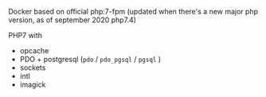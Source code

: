 
Docker based on official php:7-fpm (updated when there's a new major php version, as of september 2020 php7.4)

PHP7 with

 * opcache
 * PDO + postgresql (`pdo` / `pdo_pgsql` / `pgsql` )
 * sockets
 * intl
 * imagick

